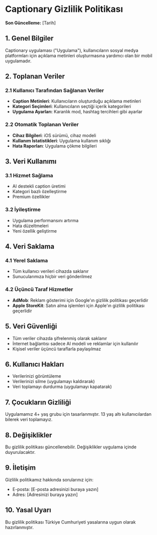 # Captionary Gizlilik Politikası

**Son Güncelleme:** [Tarih]

## 1. Genel Bilgiler

Captionary uygulaması ("Uygulama"), kullanıcıların sosyal medya platformları için açıklama metinleri oluşturmasına yardımcı olan bir mobil uygulamadır.

## 2. Toplanan Veriler

### 2.1 Kullanıcı Tarafından Sağlanan Veriler
- **Caption Metinleri**: Kullanıcıların oluşturduğu açıklama metinleri
- **Kategori Seçimleri**: Kullanıcıların seçtiği içerik kategorileri
- **Uygulama Ayarları**: Karanlık mod, hashtag tercihleri gibi ayarlar

### 2.2 Otomatik Toplanan Veriler
- **Cihaz Bilgileri**: iOS sürümü, cihaz modeli
- **Kullanım İstatistikleri**: Uygulama kullanım sıklığı
- **Hata Raporları**: Uygulama çökme bilgileri

## 3. Veri Kullanımı

### 3.1 Hizmet Sağlama
- AI destekli caption üretimi
- Kategori bazlı özelleştirme
- Premium özellikler

### 3.2 İyileştirme
- Uygulama performansını artırma
- Hata düzeltmeleri
- Yeni özellik geliştirme

## 4. Veri Saklama

### 4.1 Yerel Saklama
- Tüm kullanıcı verileri cihazda saklanır
- Sunucularımıza hiçbir veri gönderilmez

### 4.2 Üçüncü Taraf Hizmetler
- **AdMob**: Reklam gösterimi için Google'ın gizlilik politikası geçerlidir
- **Apple StoreKit**: Satın alma işlemleri için Apple'ın gizlilik politikası geçerlidir

## 5. Veri Güvenliği

- Tüm veriler cihazda şifrelenmiş olarak saklanır
- İnternet bağlantısı sadece AI modeli ve reklamlar için kullanılır
- Kişisel veriler üçüncü taraflarla paylaşılmaz

## 6. Kullanıcı Hakları

- Verilerinizi görüntüleme
- Verilerinizi silme (uygulamayı kaldırarak)
- Veri toplamayı durdurma (uygulamayı kapatarak)

## 7. Çocukların Gizliliği

Uygulamamız 4+ yaş grubu için tasarlanmıştır. 13 yaş altı kullanıcılardan bilerek veri toplamayız.

## 8. Değişiklikler

Bu gizlilik politikası güncellenebilir. Değişiklikler uygulama içinde duyurulacaktır.

## 9. İletişim

Gizlilik politikamız hakkında sorularınız için:
- E-posta: [E-posta adresinizi buraya yazın]
- Adres: [Adresinizi buraya yazın]

## 10. Yasal Uyarı

Bu gizlilik politikası Türkiye Cumhuriyeti yasalarına uygun olarak hazırlanmıştır.
